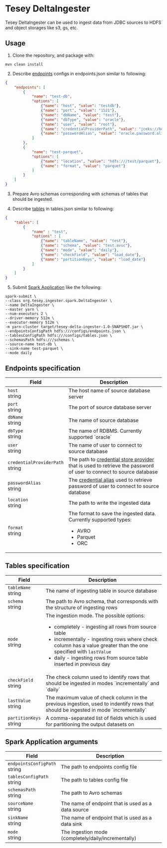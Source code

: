 # Tesey DeltaIngester

Tesey DeltaIngester can be used to ingest data from JDBC sources to HDFS and object storages like s3, gs, etc.

## Usage

1. Clone the repository, and package with:

```
mvn clean install
```

2. Describe <a href="#deltaingester.io/EndpointsSpecification">endpoints</a> configs in endpoints.json similar to following:
```json
{
    "endpoints": [
        {
            "name": "test-db",
            "options": [
                {"name": "host", "value": "testdb"},
                {"name": "port", "value": "1521"},
                {"name": "dbName", "value": "test"},
                {"name": "dbType", "value": "oracle"},
                {"name": "user", "value": "root"},
                {"name": "credentialProviderPath", "value": "jceks://hdfs/user/hadoop/test-root-key.jceks"},
                {"name": "passwordAlias", "value": "oracle.password.alias"}
            ]
        },
        {
            "name": "test-parquet",
            "options": [
                {"name": "location", "value": "hdfs:///test/parquet"},
                {"name": "format", "value": "parquet"}
            ]
        }
    ]
}
```

3. Prepare Avro schemas corresponding with schemas of tables that should be ingested.

4. Describe <a href="#deltaingester.io/TablesSpecification">tables</a> in tables.json similar to following:
```json
{
    "tables": [
        {
            "name" : "test",
            "options" : [
                {"name": "tableName", "value": "test"},
                {"name": "schema", "value": "test.avsc"},
                {"name": "mode", "value": "daily"},
                {"name": "checkField", "value": "load_date"},
                {"name": "partitionKeys", "value": "load_date"}
            ]
        }
    ]
}
```

5. Submit <a href="#deltaingester.io/SparkApplicationArguments">Spark Application</a> like the following:
```shell script
spark-submit \
--class org.tesey.ingester.spark.DeltaIngester \
--name DeltaIngester \
--master yarn \
--num-executors 2 \
--driver-memory 512m \
--executor-memory 512m \
-m yarn-cluster target/tesey-delta-ingester-1.0-SNAPSHOT.jar \
--endpointsConfigPath hdfs:///configs/endpoints.json \
--tablesConfigPath hdfs:///configs/tables.json \
--schemasPath hdfs:///schemas \
--source-name test-db \
--sink-name test-parquet \
--mode daily
```

<h2 id="deltaingester.io/EndpointsSpecification">Endpoints specification
</h2>
<table>
<thead>
<tr>
<th>Field</th>
<th>Description</th>
</tr>
</thead>
<tbody>
<tr>
<td>
<code>host</code></br>
string</td>
<td>
The host name of source database server
</td>
</tr>
<tr>
<td>
<code>port</code></br>
string</td>
<td>
The port of source database server
</td>
</tr>
<tr>
<td>
<code>dbName</code></br>
string</td>
<td>
The name of source database
</td>
</tr>
<tr>
<td>
<code>dbType</code></br>
string</td>
<td>
The name of RDBMS. Currently supported `oracle`
</td>
</tr>
<tr>
<td>
<code>user</code></br>
string</td>
<td>
The name of user to connect to source database
</td>
</tr>
<tr>
<td>
<code>credentialProviderPath</code></br>
string</td>
<td>
The path to <a href="https://hadoop.apache.org/docs/current/hadoop-project-dist/hadoop-common/CredentialProviderAPI.html">credential store provider</a> that is used to retrieve the password of user to connect to source database
</td>
</tr>
<tr>
<td>
<code>passwordAlias</code></br>
string</td>
<td>
The <a href="https://hadoop.apache.org/docs/current/hadoop-project-dist/hadoop-common/CredentialProviderAPI.html">credential alias</a> used to retrieve password of user to connect to source database
</td>
</tr>
<tr>
<td>
<code>location</code></br>
string</td>
<td>
The path to write the ingested data
</td>
</tr>
<tr>
<td>
<code>format</code></br>
string</td>
<td>
The format to save the ingested data. Currently supported types:

* AVRO
* Parquet
* ORC
</td>
</tr>
</tbody>
</table>

<h2 id="deltaingester.io/TablesSpecification">Tables specification
</h2>
<table>
<thead>
<tr>
<th>Field</th>
<th>Description</th>
</tr>
</thead>
<tbody>
<tr>
<td>
<code>tableName</code></br>
string</td>
<td>
The name of ingesting table in source database
</td>
<tr>
<td>
<code>schema</code></br>
string</td>
<td>
The path to Avro schema, that corresponds with the structure of ingesting rows
</td>
</tr>
<tr>
<td>
<code>mode</code></br>
string</td>
<td>
The ingestion mode. The possible options:

* completely - ingesting all rows from source table
* incrementally - ingesting rows where check column has a value greater than the one specified with `lastValue`
* daily - ingesting rows from source table inserted in previous day 
</td>
</tr>
<tr>
<td>
<code>checkField</code></br>
string</td>
<td>
The check column used to identify rows that should be ingested in modes `incrementally` and `daily`
</td>
</tr>
<tr>
<td>
<code>lastValue</code></br>
string</td>
<td>
The maximum value of check column in the previous ingestion, used to indentify rows that should be ingested in mode `incrementally`
</td>
</tr>
<tr>
<td>
<code>partitionKeys</code></br>
string</td>
<td>
A comma-separated list of fields which is used for partitioning the output datasets on
</td>
</tr>
</tbody>
</table>

<h2 id="deltaingester.io/SparkApplicationArguments">Spark Application arguments
</h2>
<table>
<thead>
<tr>
<th>Field</th>
<th>Description</th>
</tr>
</thead>
<tbody>
<tr>
<td>
<code>endpointsConfigPath</code></br>
string</td>
<td>
The path to endpoints config file
</td>
</tr>
<tr>
<td>
<code>tablesConfigPath</code></br>
string</td>
<td>
The path to tables config file
</td>
</tr>
<tr>
<td>
<code>schemasPath</code></br>
string</td>
<td>
The path to Avro schemas
</td>
</tr>
<tr>
<td>
<code>sourceName</code></br>
string</td>
<td>
The name of endpoint that is used as a data source
</td>
</tr>
<tr>
<td>
<code>sinkName</code></br>
string</td>
<td>
The name of endpoint that is used as a data sink
</td>
</tr>
<tr>
<td>
<code>mode</code></br>
string</td>
<td>
The ingestion mode (completely/daily/incrementally)
</td>
</tr>
</tbody>
</table>
